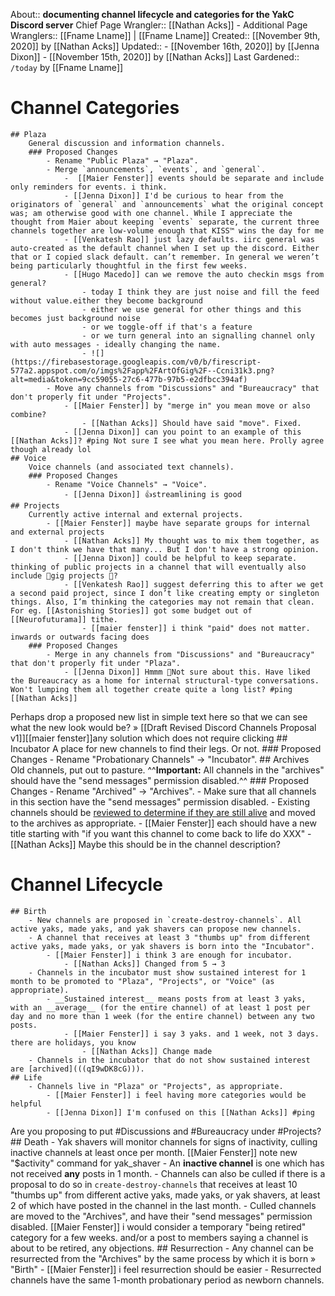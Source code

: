 About:: __documenting channel lifecycle and categories for the YakC Discord server__
Chief Page Wrangler:: [[Nathan Acks]]
    - Additional Page Wranglers:: [[Fname Lname]] | [[Fname Lname]]
Created:: [[November 9th, 2020]] by [[Nathan Acks]]
Updated:: 
    - [[November 16th, 2020]] by [[Jenna Dixon]]
    - [[November 15th, 2020]] by [[Nathan Acks]]
Last Gardened:: `/today` by [[Fname Lname]]
# Channel Categories
    ## Plaza
        General discussion and information channels.
        ### Proposed Changes
            - Rename "Public Plaza" → "Plaza".
            - Merge `announcements`, `events`, and `general`.
                -  [[Maier Fenster]] events should be separate and include only reminders for events. i think.
                - [[Jenna Dixon]] I'd be curious to hear from the originators of `general` and `announcements` what the original concept was; am otherwise good with one channel. While I appreciate the thought from Maier about keeping `events` separate, the current three channels together are low-volume enough that KISS™ wins the day for me
                - [[Venkatesh Rao]] just lazy defaults. iirc general was auto-created as the default channel when I set up the discord. Either that or I copied slack default. can’t remember. In general we weren’t being particularly thoughtful in the first few weeks.
                - [[Hugo Macedo]] can we remove the auto checkin msgs from general? 
                    - today I think they are just noise and fill the feed without value.either they become background
                    - either we use general for other things and this becomes just background noise
                    - or we toggle-off if that's a feature
                    - or we turn general into an signalling channel only with auto messages - ideally changing the name.
                    - ![](https://firebasestorage.googleapis.com/v0/b/firescript-577a2.appspot.com/o/imgs%2Fapp%2FArtOfGig%2F--Ccni31k3.png?alt=media&token=9cc59055-27c6-477b-97b5-e2dfbcc394af)
            - Move any channels from "Discussions" and "Bureaucracy" that don't properly fit under "Projects".
                - [[Maier Fenster]] by "merge in" you mean move or also combine?
                    - [[Nathan Acks]] Should have said "move". Fixed.
                - [[Jenna Dixon]] can you point to an example of this [[Nathan Acks]]? #ping Not sure I see what you mean here. Prolly agree though already lol
    ## Voice
        Voice channels (and associated text channels).
        ### Proposed Changes
            - Rename "Voice Channels" → "Voice".
                - [[Jenna Dixon]] 👍streamlining is good
    ## Projects
        Currently active internal and external projects. 
            - [[Maier Fenster]] maybe have separate groups for internal and external projects
                - [[Nathan Acks]] My thought was to mix them together, as I don't think we have that many... But I don't have a strong opinion.
                - [[Jenna Dixon]] could be helpful to keep separate. thinking of public projects in a channel that will eventually also include 💸gig projects 💸?
                - [[Venkatesh Rao]] suggest deferring this to after we get a second paid project, since I don’t like creating empty or singleton things. Also, I’m thinking the categories may not remain that clean. For eg. [[Astonishing Stories]] got some budget out of [[Neurofuturama]] tithe.
                    - [[maier fenster]] i think "paid" does not matter. inwards or outwards facing does
        ### Proposed Changes
            - Merge in any channels from "Discussions" and "Bureaucracy" that don't properly fit under "Plaza".
                - [[Jenna Dixon]] Hmmm 🤔Not sure about this. Have liked the Bureaucracy as a home for internal structural-type conversations. Won't lumping them all together create quite a long list? #ping [[Nathan Acks]]
Perhaps drop a proposed new list in simple text here so that we can see what the new look would be? » [[Draft Revised Discord Channels Proposal v1]][[maier fenster]]any solution which does not require clicking
    ## Incubator
        A place for new channels to find their legs. Or not.
        ### Proposed Changes
            - Rename "Probationary Channels" → "Incubator".
    ## Archives
        Old channels, put out to pasture. ^^**Important:** All channels in the "archives" should have the "send messages" permission disabled.^^
        ### Proposed Changes
            - Rename "Archived" → "Archives".
            - Make sure that all channels in this section have the "send messages" permission disabled.
            - Existing channels should be [reviewed to determine if they are still alive](((qI9wDK8cG))) and moved to the archives as appropriate.
            - [[Maier Fenster]] each should have a new title starting with "if you want this channel to come back to life do XXX"
                - [[Nathan Acks]] Maybe this should be in the channel description?
# Channel Lifecycle
    ## Birth
        - New channels are proposed in `create-destroy-channels`. All active yaks, made yaks, and yak shavers can propose new channels.
        - A channel that receives at least 3 "thumbs up" from different active yaks, made yaks, or yak shavers is born into the "Incubator".
            - [[Maier Fenster]] i think 3 are enough for incubator.
                - [[Nathan Acks]] Changed from 5 → 3
        - Channels in the incubator must show sustained interest for 1 month to be promoted to "Plaza", "Projects", or "Voice" (as appropriate).
            - __Sustained interest__ means posts from at least 3 yaks, with an __average__ (for the entire channel) of at least 1 post per day and no more than 1 week (for the entire channel) between any two posts.
                - [[Maier Fenster]] i say 3 yaks. and 1 week, not 3 days. there are holidays, you know
                    - [[Nathan Acks]] Change made
        - Channels in the incubator that do not show sustained interest are [archived](((qI9wDK8cG))).
    ## Life
        - Channels live in "Plaza" or "Projects", as appropriate.
            - [[Maier Fenster]] i feel having more categories would be helpful
            - [[Jenna Dixon]] I'm confused on this [[Nathan Acks]] #ping 
Are you proposing to put #Discussions and #Bureaucracy under #Projects? 
    ## Death
        - Yak shavers will monitor channels for signs of inactivity, culling inactive channels at least once per month. [[Maier Fenster]] note new "$activity" command for yak_shaver
            - An __inactive channel__ is one which has not received __any__ posts in 1 month.
        - Channels can also be culled if there is a proposal to do so in `create-destroy-channels` that receives at least 10 "thumbs up" from different active yaks, made yaks, or yak shavers, at least 2 of which have posted in the channel in the last month.
        - Culled channels are moved to the "Archives", and have their "send messages" permission disabled.
            [[Maier Fenster]] i would consider a temporary "being retired" category for a few weeks. and/or a post to members saying a channel is about to be retired, any objections.
    ## Resurrection
        - Any channel can be resurrected from the "Archives" by the same process by which it is born » "Birth"
            - [[Maier Fenster]] i feel resurrection should be easier
        - Resurrected channels have the same 1-month probationary period as newborn channels.
